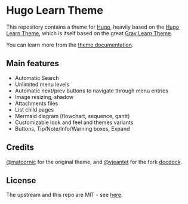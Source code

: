 # Hugo Learn Theme

This repository contains a theme for [Hugo](https://gohugo.io/), heavily based on the [Hugo Learn Theme](https://themes.gohugo.io/themes/hugo-theme-learn/), which is itself based on the great [Grav Learn Theme](http://learn.getgrav.org/).

You can learn more from the [theme documentation](https://learn.netlify.com/en/).

## Main features

- Automatic Search
- Unlimited menu levels
- Automatic next/prev buttons to navigate through menu entries
- Image resizing, shadow
- Attachments files
- List child pages
- Mermaid diagram (flowchart, sequence, gantt)
- Customizable look and feel and themes variants
- Buttons, Tip/Note/Info/Warning boxes, Expand

## Credits

[@matcornic](https://github.com/matcornic) for the original theme, and [@vjeantet](https://github.com/vjeantet/) for the fork [docdock](https://github.com/vjeantet/hugo-theme-docdock).

## License

The upstream and this repo are MIT - see [here](https://github.com/matcornic/hugo-theme-learn/).

